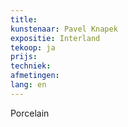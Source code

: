 ```yaml
---
title: 
kunstenaar: Pavel Knapek
expositie: Interland
tekoop: ja
prijs: 
techniek: 
afmetingen: 
lang: en
---
```


Porcelain